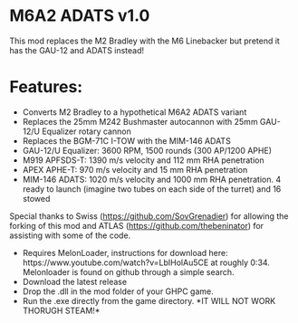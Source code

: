 # M6A2 ADATS v1.0

This mod replaces the M2 Bradley with the M6 Linebacker but pretend it has the GAU-12 and ADATS instead!
# Features:


<p>
	<ul> 
		<li>Converts M2 Bradley to a hypothetical M6A2 ADATS variant</li>
		<li>Replaces the 25mm M242 Bushmaster autocannon with 25mm GAU-12/U Equalizer rotary cannon</li>
		<li>Replaces the BGM-71C I-TOW with the MIM-146 ADATS</li>
		<li>GAU-12/U Equalizer: 3600 RPM, 1500 rounds (300 AP/1200 APHE)</li>
		<li>M919 APFSDS-T: 1390 m/s velocity and 112 mm RHA penetration</li>
		<li>APEX APHE-T: 970 m/s velocity and 15 mm RHA penetration</li>
		<li>MIM-146 ADATS: 1020 m/s velocity and 1000 mm RHA penetration. 4 ready to launch (imagine two tubes on each side of the turret) and 16 stowed</li>
	</ul>
</p>

Special thanks to Swiss (https://github.com/SovGrenadier) for allowing the forking of this mod and ATLAS (https://github.com/thebeninator) for assisting with some of the code.

<p>
	<ul> 
		<li>Requires MelonLoader, instructions for download here: https://www.youtube.com/watch?v=LbIHolAu5CE at roughly 0:34. Melonloader is found on github through a simple search.</li>
		<li>Download the latest release</li>
		<li>Drop the .dll in the mod folder of your GHPC game.</li>
		<li>Run the .exe directly from the game directory. *IT WILL NOT WORK THORUGH STEAM!*</li>
	</ul>
</p>
